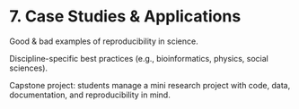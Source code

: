 # 7. Case Studies & Applications

Good & bad examples of reproducibility in science.

Discipline-specific best practices (e.g., bioinformatics, physics, social sciences).

Capstone project: students manage a mini research project with code, data, documentation, and reproducibility in mind.
